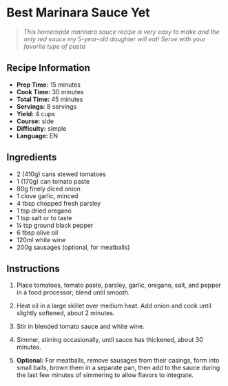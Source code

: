# Best Marinara Sauce Yet

> *This homemade marinara sauce recipe is very easy to make and the only red sauce my 5-year-old daughter will eat! Serve with your favorite type of pasta*

## Recipe Information

- **Prep Time:** 15 minutes
- **Cook Time:** 30 minutes
- **Total Time:** 45 minutes
- **Servings:** 8 servings
- **Yield:** 4 cups
- **Course:** side
- **Difficulty:** simple
- **Language:** EN

## Ingredients

- 2 (410g) cans stewed tomatoes
- 1 (170g) can tomato paste
- 80g finely diced onion
- 1 clove garlic, minced
- 4 tbsp chopped fresh parsley
- 1 tsp dried oregano
- 1 tsp salt or to taste
- ¼ tsp ground black pepper
- 6 tbsp olive oil
- 120ml white wine
- 200g sausages (optional, for meatballs)

## Instructions

1. Place tomatoes, tomato paste, parsley, garlic, oregano, salt, and pepper in a food processor; blend until smooth.

2. Heat oil in a large skillet over medium heat. Add onion and cook until slightly softened, about 2 minutes.

3. Stir in blended tomato sauce and white wine.

4. Simmer, stirring occasionally, until sauce has thickened, about 30 minutes.

5. **Optional:** For meatballs, remove sausages from their casings, form into small balls, brown them in a separate pan, then add to the sauce during the last few minutes of simmering to allow flavors to integrate.
